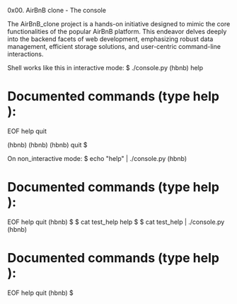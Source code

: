 0x00. AirBnB clone - The console

The AirBnB_clone project is a hands-on initiative designed to mimic the core functionalities of the popular AirBnB platform. This endeavor delves deeply into the backend facets of web development, emphasizing robust data management, efficient storage solutions, and user-centric command-line interactions.

Shell works like this in interactive mode:
$ ./console.py
(hbnb) help

Documented commands (type help <topic>):
========================================
EOF  help  quit

(hbnb) 
(hbnb) 
(hbnb) quit
$

On non_interactive mode: 
$ echo "help" | ./console.py
(hbnb)

Documented commands (type help <topic>):
========================================
EOF  help  quit
(hbnb) 
$
$ cat test_help
help
$
$ cat test_help | ./console.py
(hbnb)

Documented commands (type help <topic>):
========================================
EOF  help  quit
(hbnb) 
$
